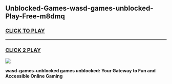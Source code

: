 
## Unblocked-Games-wasd-games-unblocked-Play-Free-m8dmq
<h3>
<a href="https://premium76.site?title=wasd-games-unblocked&ref=24M">CLICK TO PLAY</a></h3>
<hr>

<h3>
<a href="https://premium76.site?title=wasd-games-unblocked&ref=24M">CLICK 2 PLAY</a>
  
</h3>

<a href="https://premium76.site?title=wasd-games-unblocked&ref=24M"><img src="https://clearcache.store/games.png"></a>


**wasd-games-unblocked games unblocked: Your Gateway to Fun and Accessible Online Gaming**
